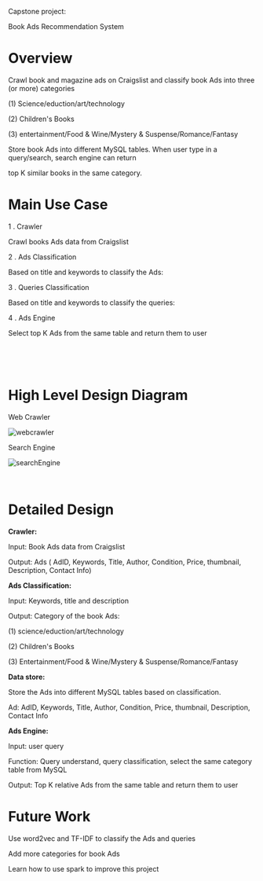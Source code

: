 Capstone project:

Book Ads Recommendation System



# Overview

Crawl book and magazine ads on Craigslist and classify book Ads into three (or more) categories 

(1) Science/eduction/art/technology

(2) Children's Books

(3) entertainment/Food & Wine/Mystery & Suspense/Romance/Fantasy

Store book Ads into different MySQL tables. When user type in a query/search, search engine can return 

top K similar books in the same category. 





# Main Use Case

1 . Crawler

Crawl books Ads data from Craigslist

2 . Ads Classification

Based on title and keywords to classify the Ads: 

3 . Queries Classification 

Based on title and keywords to classify the queries: 

4 . Ads Engine

Select top K Ads from the same table and return them to user

​    

​     

# High Level Design Diagram

 Web Crawler

![webcrawler](https://github.com/yumao1008/capstone/blob/master/webcrawler.PNGG)



Search  Engine

![searchEngine](https://github.com/yumao1008/capstone/blob/master/searchEngine.PN)

​   

  



# Detailed Design

**Crawler:**  

Input: Book Ads data from Craigslist 

Output:  Ads ( AdID, Keywords, Title, Author, Condition, Price, thumbnail, Description, Contact Info)

**Ads Classification:**  

Input: Keywords, title and description

Output: Category of the book Ads:

(1) science/eduction/art/technology

(2) Children's Books 

(3) Entertainment/Food & Wine/Mystery & Suspense/Romance/Fantasy

**Data store:**  

Store the Ads into different MySQL tables based on classification.

 Ad:  AdID, Keywords, Title, Author, Condition, Price, thumbnail, Description, Contact Info

**Ads Engine:**  

Input: user query

Function: Query understand, query classification, select the same category table from MySQL

Output: Top K relative Ads from the same table and return them to user





# Future Work

Use word2vec and TF-IDF to classify the Ads and queries

Add more categories for book Ads 

Learn how to use spark to improve this project
